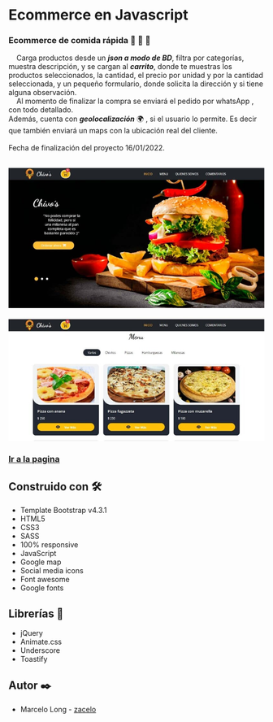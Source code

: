 # Ecommerce en Javascript

### Ecommerce de comida rápida 🍔 🍟 🍕 
&nbsp;&nbsp;&nbsp;&nbsp;Carga productos desde un ***json a modo de BD***, filtra por categorías, muestra descripción, y se cargan al ***carrito***, 
donde te muestras los productos seleccionados, la cantidad, el precio por unidad y por la cantidad seleccionada, y un pequeño formulario, 
donde solicita la dirección y si tiene alguna observación.<br> 
&nbsp;&nbsp;&nbsp;&nbsp;Al momento de finalizar la compra se enviará el pedido por whatsApp , con todo detallado.<br>
Además, cuenta con ***geolocalización*** 🌍 , si el usuario lo permite. Es decir que también enviará un maps con la ubicación real del cliente.<br><br>
Fecha de finalización del proyecto 16/01/2022.<br><br>

![](https://github.com/zacelo/EcommerceJavascript/raw/main/imagenes/captura1.jpg)

![](https://github.com/zacelo/EcommerceJavascript/raw/main/imagenes/captura2.jpg)

### [Ir a la pagina](https://chivos.netlify.app/ "Ir a la pagina")

## Construido con 🛠️

- Template Bootstrap v4.3.1
- HTML5
- CSS3
- SASS
- 100% responsive
- JavaScript
- Google map
- Social media icons
- Font awesome
- Google fonts

## Librerías 📖

- jQuery
- Animate.css
- Underscore
- Toastify

## Autor ✒️
- Marcelo Long - [zacelo](https://github.com/zacelo "zacelo")
